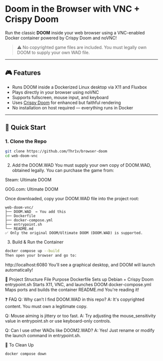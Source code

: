 # Doom in the Browser with VNC + Crispy Doom

Run the classic **DOOM** inside your web browser using a VNC-enabled Docker container powered by Crispy Doom and noVNC!

> ⚠️ No copyrighted game files are included. You must legally own DOOM to supply your own WAD file.

---

## 🎮 Features

- Runs DOOM inside a Dockerized Linux desktop via X11 and Fluxbox
- Plays directly in your browser using noVNC
- Supports fullscreen, mouse input, and keyboard
- Uses [Crispy Doom](https://github.com/fabiangreffrath/crispy-doom) for enhanced but faithful rendering
- No installation on host required — everything runs in Docker

---

## 🚀 Quick Start

### 1. Clone the Repo

```bash
git clone https://github.com/Thr1v/browser-doom
cd web-doom-vnc
```
2. Add the DOOM.WAD
You must supply your own copy of DOOM.WAD, obtained legally. You can purchase the game from:

Steam: Ultimate DOOM

GOG.com: Ultimate DOOM

Once downloaded, copy your DOOM.WAD file into the project root:
```
web-doom-vnc/
├── DOOM.WAD  ← You add this
├── Dockerfile
├── docker-compose.yml
├── entrypoint.sh
└── README.md
✅ Only the original DOOM/Ultimate DOOM (DOOM.WAD) is supported.
```
3. Build & Run the Container
```bash
docker compose up --build
Then open your browser and go to:
```
http://localhost:6080
You’ll see a graphical desktop, and DOOM will launch automatically!

🧱 Project Structure
File	Purpose
Dockerfile	Sets up Debian + Crispy Doom
entrypoint.sh	Starts X11, VNC, and launches DOOM
docker-compose.yml	Maps ports and builds the container
README.md	You're reading it!

❓ FAQ
Q: Why can’t I find DOOM.WAD in this repo?
A: It's copyrighted content. You must own a legitimate copy.

Q: Mouse aiming is jittery or too fast.
A: Try adjusting the mouse_sensitivity value in entrypoint.sh or use keyboard-only controls.

Q: Can I use other WADs like DOOM2.WAD?
A: Yes! Just rename or modify the launch command in entrypoint.sh.

🧼 To Clean Up
```bash
docker compose down
```
